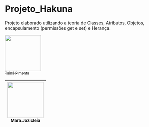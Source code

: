 # Projeto_Hakuna
Projeto elaborado utilizando a teoria de Classes, Atributos, Objetos, encapsulamento (permissões get e set) e Herança.

[<img src="https://avatars.githubusercontent.com/u/81496791?v=4" width=115 > <br> <sub> Tainá Pimenta </sub>](https://github.com/TainaPimenta)

[<img src="https://avatars.githubusercontent.com/u/64552937?v=4" width=115 > <br> <sub> Mara Jozicleia </sub>](https://github.com/Mara-Jozicleia) |
| :---: |  
